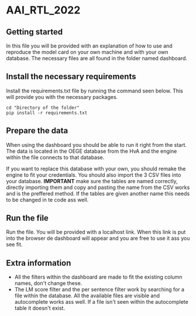 # AAI_RTL_2022



## Getting started

In this file you will be provided with an explanation of how to use and reproduce the model card on your own machine and with your own database. The necessary files are all found in the folder named dashboard.

## Install the necessary requirements 

Install the requirements.txt file by running the command seen below. This will provide you with the necessary packages.

```
cd "Directory of the folder"
pip install -r requirements.txt
```

## Prepare the data

When using the dashboard you should be able to run it right from the start. The data is located in the OEGE database from the HvA and the engine within the file connects to that database.

If you want to replace this database with your own, you should remake the engine to fit your credentials. You should also import the 3 CSV files into your database. **IMPORTANT** make sure the tables are named correctly, directly importing them and copy and pasting the name from the CSV works and is the preffered method. If the tables are given another name this needs to be changed in te code ass well.

## Run the file

Run the file. You will be provided with a localhost link. When this link is put into the browser de dashboard will appear and you are free to use it ass you see fit.


## Extra information

- All the filters within the dashboard are made to fit the existing column names, don't change these.
- The LM score filter and the per sentence filter work by searching for a file within the database. All the available files are visible and autocomplete works ass well. If a file isn't seen within the autocomplete table it doesn't exist.


